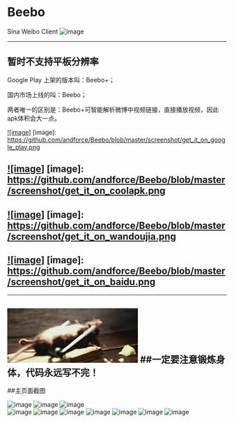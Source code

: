 Beebo
=====

Sina Weibo Client
![image](http://img.wdjimg.com/mms/icon/v1/d/44/52ed35dcd4591c4cdbd5cfccc4b2344d_256_256.png)

-----------------
暂时不支持平板分辨率
-----------------
Google Play 上架的版本叫：Beebo+；

国内市场上线的叫：Beebo；

两者唯一的区别是：Beebo+可智能解析微博中视频链接，直接播放视频，因此apk体积会大一点。


[![image]](https://play.google.com/store/apps/details?id=org.zarroboogs.weibo.plus)
[image]: https://github.com/andforce/Beebo/blob/master/screenshot/get_it_on_google_play.png


[![image]](http://coolapk.com/apk/org.zarroboogs.weibo)
[image]: https://github.com/andforce/Beebo/blob/master/screenshot/get_it_on_coolapk.png
------------------

[![image]](http://www.wandoujia.com/apps/org.zarroboogs.weibo)
[image]: https://github.com/andforce/Beebo/blob/master/screenshot/get_it_on_wandoujia.png
-------------------

[![image]](http://yun.baidu.com/s/1eQGOhKQ)
[image]: https://github.com/andforce/Beebo/blob/master/screenshot/get_it_on_baidu.png
------------------

-------------------------------------------
![image](https://github.com/andforce/Beebo/blob/master/screenshot/mouse.gif)
##一定要注意锻炼身体，代码永远写不完！
-------------------------------------------

##主页面截图

![image](https://github.com/andforce/Beebo/blob/master/screenshot/DFG_2015-01-12-09-39-59.png)
![image](https://github.com/andforce/Beebo/blob/master/screenshot/DFG_2015-01-12-09-39-55.png)
![image](https://github.com/andforce/Beebo/blob/master/screenshot/DFG_2015-01-12-09-38-48.png)  
![image](https://github.com/andforce/Beebo/blob/master/screenshot/DFG_2015-01-12-09-39-45.png) 
![image](https://github.com/andforce/Beebo/blob/master/screenshot/DFG_2015-01-12-09-40-38.png)
![image](https://github.com/andforce/Beebo/blob/master/screenshot/DFG_2015-01-12-09-38-57.png) 
![image](https://github.com/andforce/Beebo/blob/master/screenshot/DFG_2015-01-12-09-39-50.png)
![image](https://github.com/andforce/Beebo/blob/master/screenshot/DFG_2015-01-12-13-17-59.png)
![image](https://github.com/andforce/Beebo/blob/master/screenshot/DFG_2015-01-12-09-39-05.png) 
![image](https://github.com/andforce/Beebo/blob/master/screenshot/DFG_2015-01-12-09-39-41.png) 

